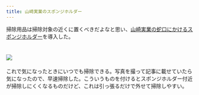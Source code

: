 ```yaml
---
title: 山崎実業のスポンジホルダー
---
```

掃除用品は掃除対象の近くに置くべきだよなと思い、[山崎実業の蛇口にかけるスポンジホルダー](https://www.amazon.co.jp/dp/B07MM4GC6P)を導入した。

![](https://lh6.googleusercontent.com/1aJvaAkD3ECMXqwyXPKxUTOzBGmklFmxnUegkbIAqOsEG8FlcUwjBFchvFZmOvMbv1O7h7cYJiXuMSMo9gTEYThG2LdJKrPQlvt5pMNwBr100zDn91IEe5U3ONouezeh4c8rj-d5fLYXbsWr-qlTF1Eh2KdgnnBX-BYxAlsLpGcFYmLwJCrhqbHVrGDP)
===================================================================================================================================================================================================================================

これで気になったときにいつでも掃除できる。写真を撮って記事に載せていたら気になったので、早速掃除した。こういうものを付けるとスポンジホルダー付近が掃除しにくくなるものだけど、これは引っ張るだけで外せて掃除しやすい。
